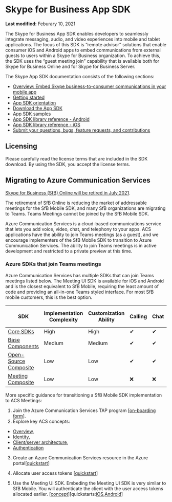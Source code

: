 
# Skype for Business App SDK

 **Last modified:** Feburary 10, 2021

The Skype for Business App SDK enables developers to seamlessly integrate messaging, audio, and video experiences into mobile and tablet applications. The focus of this SDK is “remote advisor” solutions that enable consumer iOS and Android apps to embed communications from external guests to users within a Skype for Business organization.  To achieve this, the SDK uses the “guest meeting join” capability that is available both for Skype for Business Online and for Skype for Business Server.  

The Skype App SDK documentation consists of the following sections:

- [Overview: Embed Skype business-to-consumer communications in your mobile app](EmbedSkypeB2Ccomms.md)
- [Getting started](GettingStarted.md)
- [App SDK orientation](Orientation.md)
- [Download the App SDK](Download.md)
- [App SDK samples](Samples.md)
- [App SDK library reference - Android](https://aka.ms/sfbAppSDKRef_Android)
- [App SDK library reference - iOS](https://aka.ms/sfbAppSDKRef_iOS)
- [Submit your questions, bugs, feature requests, and contributions](Feedback.md)

## Licensing

Please carefully read the license terms that are included in the SDK download.  By using the SDK, you accept the license terms.


## Migrating to Azure Communication Services
[Skype for Business (SfB) Online will be retired in July 2021](https://techcommunity.microsoft.com/t5/microsoft-teams-blog/skype-for-business-online-to-be-retired-in-2021/ba-p/777833).

The retirement of SfB Online is reducing the market of addressable meetings for the SfB Mobile SDK, and many SfB organizations are migrating to Teams. Teams Meetings cannot be joined by the SfB Mobile SDK.

Azure Communication Services is a cloud-based communications service that lets you add voice, video, chat, and telephony to your apps. ACS applications have the ability to join Teams meetings (as a guest), and we encourage implementers of the SfB Mobile SDK to transition to Azure Communication Services. The ability to join Teams meetings is in active development and restricted to a private preview at this time. 

### Azure SDKs that join Teams meetings

Azure Communication Services has multiple SDKs that can join Teams meetings listed below. The Meeting UI SDK is available for iOS and Android and is the closest equivalent to SfB Mobile, requiring the least amount of code and providing an all-in-one Teams styled interface. For most SfB mobile customers, this is the best option. 

|SDK| Implementation Complexity|	Customization Ability|	Calling| Chat| [Join Teams Meetings](https://docs.microsoft.com/azure/communication-services/concepts/voice-video-calling/teams-interop)
|---|---|---|---|---|---|
|[Core SDKs](https://docs.microsoft.com/azure/communication-services/concepts/sdk-options)|High|High|✔|✔ |✔|❌
|[Base Components](https://docs.microsoft.com/en-us/azure/communication-services/concepts/ui-framework/ui-sdk-overview)|Medium|Medium|✔|✔|Coming|❌
|[Open-Source Composite](https://docs.microsoft.com/en-us/azure/communication-services/concepts/ui-framework/ui-sdk-overview)|Low|Low|✔|✔|Coming|❌
|[Meeting Composite](https://review.docs.microsoft.com/en-us/azure/communication-services/concepts/ui-framework/meetings?branch=pr-en-us-144662)|Low|Low|❌|❌|✔|✔

More specific guidance for transitioning a SfB Mobile SDK implementation to ACS Meetings:

1. Join the Azure Communication Services TAP program [[on-boarding form](https://aka.ms/ACS-EarlyAdopter)]. 
2. Explore key ACS concepts: 
 - [Overview](https://docs.microsoft.com/en-us/azure/communication-services/overview),
 - [Identity](https://docs.microsoft.com/en-us/azure/communication-services/concepts/identity-model),
 - [Client/server architecture](https://docs.microsoft.com/en-us/azure/communication-services/concepts/client-and-server-architecture),
 - [Authentication](https://docs.microsoft.com/en-us/azure/communication-services/concepts/authentication?tabs=csharp)
3. Create an Azure Communication Services resource in the Azure portal[[quickstart](https://docs.microsoft.com/en-us/azure/communication-services/quickstarts/create-communication-resource?tabs=windows&pivots=platform-azp)]
4.  Allocate user access tokens [[quickstart](https://docs.microsoft.com/en-us/azure/communication-services/quickstarts/access-tokens?pivots=programming-language-csharp)]

5.   Use the Meeting UI SDK. Embeding the Meeting UI SDK is very similar to SfB Mobile. You will authenticate the client with the user access tokens allocated earlier. [[concept](https://review.docs.microsoft.com/en-us/azure/communication-services/concepts/ui-framework/meetings?branch=pr-en-us-144662)][quickstarts:[iOS](https://review.docs.microsoft.com/en-us/azure/communication-services/quickstarts/meeting/getting-started-with-meeting-composite?branch=pr-en-us-144662&pivots=platform-ios),[Android](https://review.docs.microsoft.com/en-us/azure/communication-services/quickstarts/meeting/getting-started-with-meeting-composite?branch=pr-en-us-144662&pivots=platform-android)]

